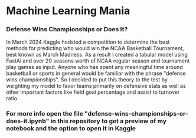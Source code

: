 # Machine Learning Mania
### Defense Wins Championships or Does It? 

In March 2024 Kaggle hodsted a competition to determine the best methods for predicting who would win the NCAA Basketball Tournament, best known as March Madness. As a result I created a tabular model using FastAi and over 20 seasons worth of NCAA regular season and tournament play games as input. Anyone who has spent any meaningful time around basketball or sports in general would be familiar with the phrase "defense wins championships". So I decided to put this theory to the test by weighting my model to favor teams primarily on defensive stats as well as other important factors like field goal percentage and assist to turnover ratio. 

### For more info open the file "defense-wins-championships-or-does-it.ipynb" in this repository to get a preview of my notebook and the option to open it in Kaggle

